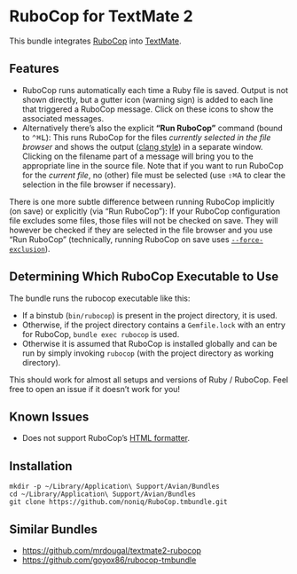 # RuboCop for TextMate 2

This bundle integrates [RuboCop](https://github.com/bbatsov/rubocop) into [TextMate](https://github.com/textmate/textmate).

## Features

 * RuboCop runs automatically each time a Ruby file is saved. Output is not shown directly, but a gutter icon (warning sign) is added to each line that triggered a RuboCop message. Click on these icons to show the associated messages.
 * Alternatively there’s also the explicit **“Run RuboCop”** command (bound to <kbd>⌃⌘L</kbd>): This runs RuboCop for the files *currently selected in the file browser* and shows the output ([clang style][]) in a separate window. Clicking on the filename part of a message will bring you to the appropriate line in the source file. Note that if you want to run RuboCop for the *current file*, no (other) file must be selected (use <kbd>⇧⌘A</kbd> to clear the selection in the file browser if necessary).

There is one more subtle difference between running RuboCop implicitly (on save) or explicitly (via “Run RuboCop”): If your RuboCop configuration file excludes some files, those files will not be checked on save. They will however be checked if they are selected in the file browser and you use “Run RuboCop” (technically, running RuboCop on save uses [`--force-exclusion`][]).

[clang style]: http://rubocop.readthedocs.io/en/latest/formatters/#clang-style-formatter
[`--force-exclusion`]: https://github.com/bbatsov/rubocop/issues/893

## Determining Which RuboCop Executable to Use

The bundle runs the rubocop executable like this:

 * If a binstub (`bin/rubocop`) is present in the project directory, it is used.
 * Otherwise, if the project directory contains a `Gemfile.lock` with an entry for RuboCop, `bundle exec rubocop` is used.
 * Otherwise it is assumed that RuboCop is installed globally and can be run by simply invoking `rubocop` (with the project directory as working directory).

This should work for almost all setups and versions of Ruby / RuboCop. Feel free to open an issue if it doesn’t work for you!

## Known Issues

 * Does not support RuboCop’s [HTML formatter](http://rubocop.readthedocs.io/en/latest/formatters/#html-formatter).

## Installation

```shell
mkdir -p ~/Library/Application\ Support/Avian/Bundles
cd ~/Library/Application\ Support/Avian/Bundles
git clone https://github.com/noniq/RuboCop.tmbundle.git
```

## Similar Bundles

 * https://github.com/mrdougal/textmate2-rubocop
 * https://github.com/goyox86/rubocop-tmbundle
